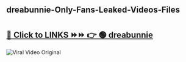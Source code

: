
 ## dreabunnie-Only-Fans-Leaked-Videos-Files

# <h2><a href="https://mediaupload.pro?dreabunnie">🔗 Click to LINKS ⏩⏩ 👉 🟢 dreabunnie </a></h2>

<a href="https://mediaupload.pro?dreabunnie" rel="nofollow" data-target="animated-image.originalLink"><img src="https://i.ibb.co.com/xMMVF88/686577567.gif" alt="Viral Video Original" style="max-width: 100%; display: inline-block;" data-target="animated-image.originalImage"></a>
